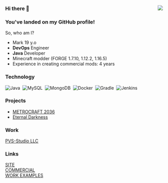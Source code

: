 ### Hi there 👋 <img align="right" src="https://komarev.com/ghpvc/?username=TheLivan&style=flat-square&color=red">
### You've landed on my GitHub profile!

So, who am I?
* Mark 19 y.o
* **DevOps** Engineer
* **Java** Developer
* Minecraft modder (FORGE 1.7.10, 1.12.2, 1.16.5)
* Experience in creating commercial mods: 4 years

### Technology

![Java](https://img.shields.io/badge/Java-ED8B00?style=for-the-badge&logo=java&logoColor=white)&nbsp;
![MySQL](https://img.shields.io/badge/MySQL-00000F?style=for-the-badge&logo=mysql&logoColor=white)&nbsp;
![MongoDB](https://img.shields.io/badge/MongoDB-4EA94B?style=for-the-badge&logo=mongodb&logoColor=white)&nbsp;
![Docker](https://img.shields.io/badge/docker-%230db7ed.svg?style=for-the-badge&logo=docker&logoColor=white)&nbsp;
![Gradle](https://img.shields.io/badge/Gradle-02303A.svg?style=for-the-badge&logo=Gradle&logoColor=white)&nbsp;
![Jenkins](https://img.shields.io/badge/Jenkins-D24939?style=for-the-badge&logo=Jenkins&logoColor=white)&nbsp;

### Projects
* [METROCRAFT 2036](http://metrocraft36.com/)
* [Eternal Darkness](https://vk.com/eternaldarknessmc)
### Work
[PVS-Studio LLC](https://pvs-studio.com/)
### Links
[SITE](https://thelivan.ru/) <br>
[COMMERCIAL](https://github.com/TheLivan/THELIVAN-COMMERCIAL) <br>
[WORK EXAMPLES](https://github.com/TheLivan/THELIVAN-COMMERCIAL#%D0%BF%D1%80%D0%B8%D0%BC%D0%B5%D1%80%D1%8B-%D1%80%D0%B0%D0%B1%D0%BE%D1%82)

